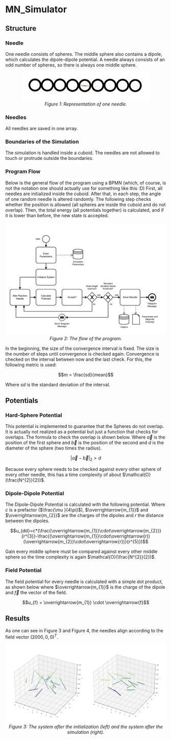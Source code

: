 # MN_Simulator

## Structure

### Needle
One needle consists of spheres. The middle sphere also contains a dipole, which calculates the dipole-dipole potential.
A needle always consists of an odd number of spheres, so there is always one middle sphere.

<p align="center">
    <img width="400" src="./pictures/picture_1.png" alt="Figure 1"><br>
    <em>Figure 1: Representation of one needle.</em>
</p>

### Needles 
All needles are saved in one array. 

### Boundaries of the Simulation
The simulation is handled inside a cuboid. The needles are not allowed to touch or protrude outside the boundaries. 

### Program Flow
Below is the general flow of the program using a BPMN (which, of course, is not the notation one should actually use for something like this :D)
First, all needles are initialized inside the cuboid. After that, in each step, the angle of one random needle is altered randomly.
The following step checks whether the position is allowed (all spheres are inside the cuboid and do not overlap).
Then, the total energy (all potentials together) is calculated, and if it is lower than before, the new state is accepted. 

<p align="center">
    <img width="600" src="./pictures/picture_2.png" alt="Figure 2"><br>
    <em>Figure 2: The flow of the program.</em>
</p>

In the beginning, the size of the convergence interval is fixed. The size is the number of steps until convergence is checked again.
Convergence is checked on the interval between now and the last check. For this, the following metric is used:

$$m = \frac{sd}{mean}$$

Where $sd$ is the standard deviation of the interval.

## Potentials

### Hard-Sphere Potential 
This potential is implemented to guarantee that the Spheres do not overlap. 
It is actually not realized as a potential but just a function that checks for overlaps. 
The formula to check the overlap is shown below. Where $\overrightarrow{a}$ is the position of the first sphere and $\overrightarrow{b}$ is the position of the second and 
$d$ is the diameter of the sphere (two times the radius).

$${|\overrightarrow{a}-\overrightarrow{b}|}_2 > d$$

Because every sphere needs to be checked against every other sphere of every other needle, this has a time complexity of about $\mathcal{O}(\frac{N^{2}}{2})$.

### Dipole-Dipole Potential 
The Dipole-Dipole Potential is calculated with the following potential. 
Where $c$ is a prefactor ($\frac{\mu }{4\pi}$), $\overrightarrow{m_{1}}$ and  $\overrightarrow{m_{2}}$ are the charges of the dipoles and $r$ the distance between the dipoles. 

$$u_{dd}=c*(\frac{\overrightarrow{m_{1}}\cdot\overrightarrow{m_{2}}}{r^{3}}-\frac{(\overrightarrow{m_{1}}\cdot\overrightarrow{r})(\overrightarrow{m_{2}}\cdot\overrightarrow{r})}{r^{5}})$$

Gain every middle sphere must be compared against every other middle sphere so the time complexity is again $\mathcal{O}(\frac{N^{2}}{2})$.

### Field Potential 
The field potential for every needle is calculated with a simple dot product, as shown below 
where $\overrightarrow{m_{1}}$ is the charge of the dipole and $\overrightarrow{f}$ the vector of the field.

$$u_{f} = \overrightarrow{m_{1}} \cdot \overrightarrow{f}$$

## Results 
As one can see in Figure 3 and Figure 4, the needles align according to the field vector  $(2000, 0, 0)^{T}$.

<p align="center">
    <img src="./zz_pictures_for_readme/picture_3.png" alt="Figure 3"><br>
    <em>
    Figure 3: The system after the initialization (left) and the system after the simulation (right).
    </em>
</p>

